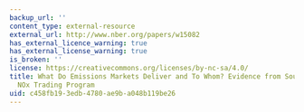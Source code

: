 ```yaml
---
backup_url: ''
content_type: external-resource
external_url: http://www.nber.org/papers/w15082
has_external_licence_warning: true
has_external_license_warning: true
is_broken: ''
license: https://creativecommons.org/licenses/by-nc-sa/4.0/
title: What Do Emissions Markets Deliver and To Whom? Evidence from Southern California's
  NOx Trading Program
uid: c458fb19-3edb-4780-ae9b-a048b119be26
---
```

